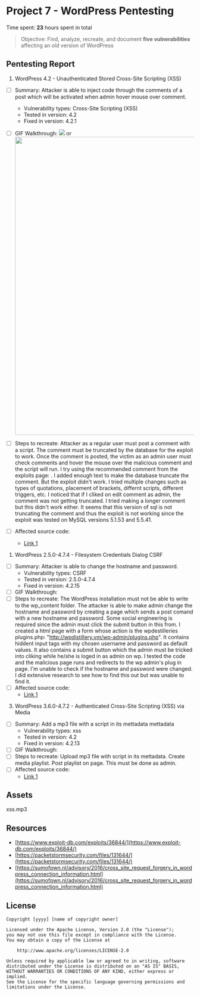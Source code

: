 # Project 7 - WordPress Pentesting

Time spent: **23** hours spent in total

> Objective: Find, analyze, recreate, and document **five vulnerabilities** affecting an old version of WordPress

## Pentesting Report

1. WordPress 4.2 - Unauthenticated Stored Cross-Site Scripting (XSS)
  - [ ] Summary: Attacker is able to inject code through the comments of a post which will be activated when admin hover mouse over comment.
    - Vulnerability types: Cross-Site Scripting (XSS)
    - Tested in version: 4.2
    - Fixed in version: 4.2.1
  - [ ] GIF Walkthrough: ![](https://i.imgur.com/GjoJS3H.gifv) or <img src="https://i.imgur.com/GjoJS3H.gifv" width="800">

  - [ ] Steps to recreate: Attacker as a regular user must post a comment with a script. The comment must be truncated by the database for the exploit to work. Once the comment is posted, the victim as an admin user must check comments and hover the mouse over the malicious comment and the script will run. I try using the recommended comment from the exploits page: <a title='x onmouseover=alert(unescape(/hello%20world/.source)) style=position:absolute;left:0;top:0;width:5000px;height:5000px  AAAAAAAAAAAA...[64 kb]..AAA'></a>. I added enough text to make the database truncate the comment. But the exploit didn't work. I tried multiple changes such as types of quotations, placement of brackets, differnt scripts, different triggers, etc. I noticed that if I cliked on edit comment as admin, the comment was not getting truncated. I tried making a longer comment but this didn't work either. It seems that this version of sql is not truncating the comment and thus the exploit is not working since the exploit was tested on MySQL versions 5.1.53 and 5.5.41.
  - [ ] Affected source code:
    - [Link 1](https://core.trac.wordpress.org/browser/trunk/src/wp-admin/comment.php)


1. WordPress 2.5.0-4.7.4 - Filesystem Credentials Dialog CSRF
  - [ ] Summary: Attacker is able to change the hostname and password.
    - Vulnerability types: CSRF
    - Tested in version: 2.5.0-4.7.4
    - Fixed in version: 4.2.15
  - [ ] GIF Walkthrough: 
  - [ ] Steps to recreate: The WordPress installation must not be able to write to the wp_content folder. The attacker is able to make admin change the hostname and password by creating a page which sends a post comand with a new hostname and password. Some social engineering is required since the admin must click the submit button in this from. I created a html page with a form whose action is the wpdestilleries plugins.php: "http://wpdistillery.vm/wp-admin/plugins.php". It contains hiddent input tags with my chosen username and password as default values. It also contains a submit button which the admin must be tricked into cliking while he/she is loged in as admin on wp. I tested the code and the malicious page runs and redirects to the wp admin's plug in page. I'm unable to check if the hostname and password were changed. I did extensive research to see how to find this out but was unable to find it.
  - [ ] Affected source code:
    - [Link 1](https://core.trac.wordpress.org/browser/tags/version/src/source_file.php)
3. WordPress 3.6.0-4.7.2 - Authenticated Cross-Site Scripting (XSS) via Media
  - [ ] Summary: Add a mp3 file with a script in its mettadata mettadata 
    - Vulnerability types: xss
    - Tested in version: 4.2
    - Fixed in version: 4.2.13
  - [ ] GIF Walkthrough: 
  - [ ] Steps to recreate: Upload mp3 file with script in its mettadata. Create media playlist. Post playlist on page. This must be done as admin.
  - [ ] Affected source code:
    - [Link 1](https://core.trac.wordpress.org/browser/tags/version/src/source_file.php)

## Assets

xss.mp3

## Resources

- [https://www.exploit-db.com/exploits/36844/](https://www.exploit-db.com/exploits/36844/)
- [https://packetstormsecurity.com/files/131644/](https://packetstormsecurity.com/files/131644/)
- [https://sumofpwn.nl/advisory/2016/cross_site_request_forgery_in_wordpress_connection_information.html](https://sumofpwn.nl/advisory/2016/cross_site_request_forgery_in_wordpress_connection_information.html)



## License

    Copyright [yyyy] [name of copyright owner]

    Licensed under the Apache License, Version 2.0 (the "License");
    you may not use this file except in compliance with the License.
    You may obtain a copy of the License at

        http://www.apache.org/licenses/LICENSE-2.0

    Unless required by applicable law or agreed to in writing, software
    distributed under the License is distributed on an "AS IS" BASIS,
    WITHOUT WARRANTIES OR CONDITIONS OF ANY KIND, either express or implied.
    See the License for the specific language governing permissions and
    limitations under the License.
